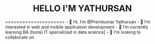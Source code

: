 <div align="center">
  <h1>HELLO I'M YATHURSAN</h1>
</div>
=====================
- 👋 Hi, I’m @Premkumar Yathursan
- 👀 I’m interested in web and mobile application development
- 🌱 I’m currently learning BA (hons) IT specialized in data science]
- 💞️ I’m looking to collaborate on 


<!---
PremYathursan/PremYathursan is a ✨ special ✨ repository because its `README.md` (this file) appears on your GitHub profile.
You can click the Preview link to take a look at your changes.
--->
